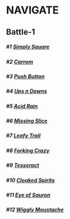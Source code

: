 # NAVIGATE

## Battle-1
##### #1 [Simply Square](battle1%231.html)
##### #2 [Carrom](battle1%232.html)
##### #3 [Push Button](battle1%233.html)
##### #4 [Ups n Downs](battle1%234.html)
##### #5 [Acid Rain](battle1%235.html)
##### #6 [Missing Slice](battle1%236.html)
##### #7 [Leafy Trail](battle1%237.html)
##### #8 [Forking Crazy](battle1%238.html)
##### #9 [Tesseract](battle1%239.html)
##### #10 [Cloaked Spirits](battle1%2310.html)
##### #11 [Eye of Sauron](battle1%2311.html)
##### #12 [Wiggly Moustache](battle1%2312.html)

